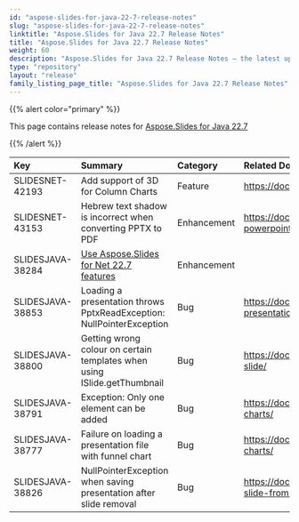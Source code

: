 ```yaml
---
id: "aspose-slides-for-java-22-7-release-notes"
slug: "aspose-slides-for-java-22-7-release-notes"
linktitle: "Aspose.Slides for Java 22.7 Release Notes"
title: "Aspose.Slides for Java 22.7 Release Notes"
weight: 60
description: "Aspose.Slides for Java 22.7 Release Notes – the latest updates and fixes."
type: "repository"
layout: "release"
family_listing_page_title: "Aspose.Slides for Java 22.7 Release Notes"
---
```


{{% alert color="primary" %}} 

This page contains release notes for [Aspose.Slides for Java 22.7](https://releases.aspose.com/java/repo/com/aspose/aspose-slides/22.7/)

{{% /alert %}} 

|**Key**|**Summary**|**Category**|**Related Documentation**|
| :- | :- | :- | :- |
|SLIDESNET-42193|Add support of 3D for Column Charts|Feature|https://docs.aspose.com/slides/net/3d-chart/|
|SLIDESNET-43153|Hebrew text shadow is incorrect when converting PPTX to PDF|Enhancement|https://docs.aspose.com/slides/net/convert-powerpoint-to-pdf/|
|SLIDESJAVA-38284|[Use Aspose.Slides for Net 22.7 features](/slides/net/release-notes/2022/aspose-slides-for-net-22-7-release-notes/)|Enhancement||
|SLIDESJAVA-38853|Loading a presentation throws PptxReadException: NullPointerException|Bug|https://docs.aspose.com/slides/java/open-presentation/|
|SLIDESJAVA-38800|Getting wrong colour on certain templates when using ISlide.getThumbnail|Bug|https://docs.aspose.com/slides/java/convert-slide/|
|SLIDESJAVA-38791|Exception: Only one <txPr> element can be added|Bug|https://docs.aspose.com/slides/java/powerpoint-charts/|
|SLIDESJAVA-38777|Failure on loading a presentation file with funnel chart|Bug|https://docs.aspose.com/slides/java/powerpoint-charts/|
|SLIDESJAVA-38826|NullPointerException when saving presentation after slide removal|Bug|https://docs.aspose.com/slides/java/remove-slide-from-presentation/|

